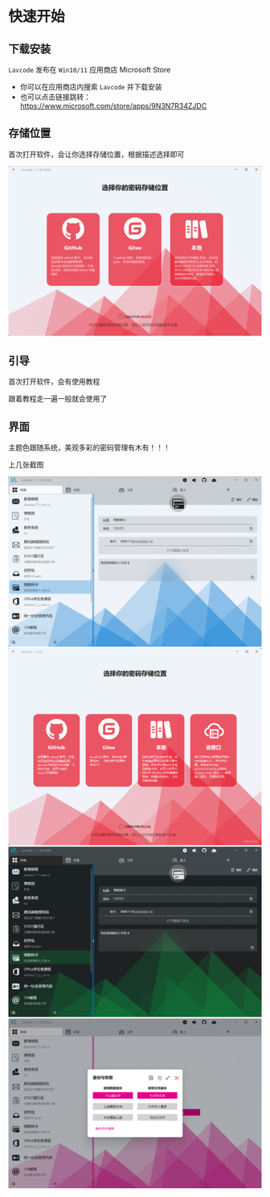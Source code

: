 # 快速开始

## 下载安装

`Lavcode` 发布在 `Win10/11` 应用商店 Microsoft Store

- 你可以在应用商店内搜索 `Lavcode` 并下载安装
- 也可以点击链接跳转：<https://www.microsoft.com/store/apps/9N3N7R34ZJDC>

## 存储位置

首次打开软件，会让你选择存储位置，根据描述选择即可

![存储位置](./start/storage.png)

## 引导

首次打开软件，会有使用教程

跟着教程走一遍一般就会使用了

## 界面

主题色跟随系统，美观多彩的密码管理有木有！！！

上几张截图

![截图1](/screenshots/1.png)
![截图2](/screenshots/2.png)
![截图3](/screenshots/3.png)
![截图4](/screenshots/4.png)
